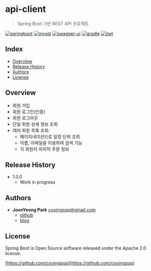 # api-client
> Spring Boot 기반 REST API 프로젝트

[![springboot][spring-boot-image]][spring-boot-url]
[![mysql][mysql-image]][mysql-url]
[![swagger-ui][swagger-ui-image]][swagger-ui-url]
[![gradle][gradle-image]][gradle-url]
[![jjwt][jjwt-image]][jjwt-url]

## Index
  - [Overview](#overview) 
  - [Release History](#release-history)
  - [Authors](#authors)
  - [License](#license)

## Overview
* 회원 가입
* 회원 로그인(인증)
* 회원 로그아웃
* 단일 회원 상세 정보 조회
* 여러 회원 목록 조회:
  - 페이지네이션으로 일정 단위 조회
  - 이름, 이메일을 이용하여 검색 기능
  - 각 회원의 마지막 주문 정보

## Release History
* 1.0.0
  - Work in progress

## Authors
* **JoonYeong Park**  <cooingpop@gmail.com>
  - [github](https://github.com/cooingpop)
  - [blog](https://vitalholic.tistory.com/)

## License
Spring Boot is Open Source software released under the Apache 2.0 license.

[https://github.com/cooingpop](https://github.com/cooingpop)

<!--
## Contributing

1. Fork it (<https://github.com/yourname/yourproject/fork>)
2. Create your feature branch (`git checkout -b feature/fooBar`)
3. Commit your changes (`git commit -am 'Add some fooBar'`)
4. Push to the branch (`git push origin feature/fooBar`)
5. Create a new Pull Request
-->

<!-- Markdown link & img dfn's -->
[spring-boot-image]: https://img.shields.io/badge/spring--boot-2.5.3-brightgreen
[spring-boot-url]: https://spring.io/projects/spring-boot
[mysql-image]: https://img.shields.io/badge/mysql-5.6-brightgreen
[mysql-url]: https://dev.mysql.com/doc/refman/5.6/en/
[swagger-ui-image]: https://img.shields.io/badge/swagger--ui-3.0-brightgreen
[swagger-ui-url]: https://swagger.io/
[gradle-image]: https://img.shields.io/badge/gradle-7.1.1-brightgreen
[gradle-url]: https://docs.gradle.org/current/userguide/userguide.html
[tistory-image]: https://avatars.githubusercontent.com/u/29543374?v=4
[tistory-url]: https://vitalholic.tistory.com
[jjwt-image]: https://img.shields.io/badge/jjwt-0.11.2-brightgreen
[jjwt-url]: https://github.com/jwtk/jjwt
